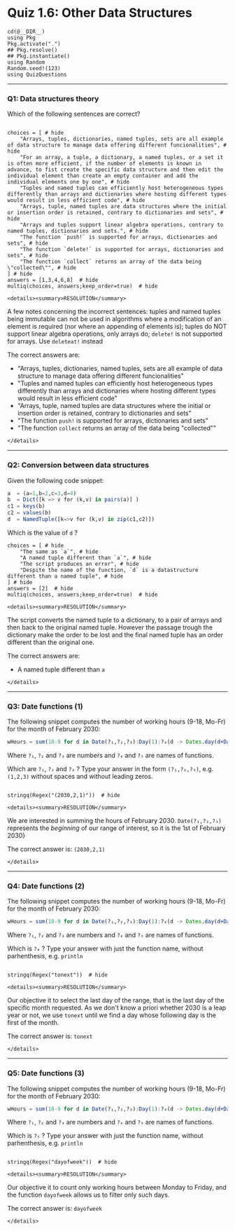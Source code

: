 # Quiz 1.6: Other Data Structures

```@setup q0106
cd(@__DIR__)    
using Pkg      
Pkg.activate(".")  
## Pkg.resolve()   
## Pkg.instantiate()
using Random
Random.seed!(123)
using QuizQuestions
```

--------------------------------------------------------------------------------
### Q1: Data structures theory

Which of the following sentences are correct?

```@example q0106

choices = [ # hide
    "Arrays, tuples, dictionaries, named tuples, sets are all example of data structure to manage data offering different funcionalities", # hide
    "For an array, a tuple, a dictionary, a named tuples, or a set it is often more efficient, if the number of elements is known in advance, to fist create the specific data structure and then edit the individual element than create an empty container and add the individual elements one by one", # hide
    "Tuples and named tuples can efficiently host heterogeneous types differently than arrays and dictionaries where hosting different types would result in less efficient code", # hide
    "Arrays, tuple, named tuples are data structures where the initial or insertion order is retained, contrary to dictionaries and sets", # hide
    "Arrays and tuples support linear algebra operations, contrary to named tuples, dictionaries and sets.", # hide
    "The function `push!` is supported for arrays, dictionaries and sets", # hide
    "The function `delete!` is supported for arrays, dictionaries and sets", # hide
    "The function `collect` returns an array of the data being \"collected\"", # hide
] # hide
answers = [1,3,4,6,8]  # hide
multiq(choices, answers;keep_order=true)  # hide

```

```@raw html
<details><summary>RESOLUTION</summary>
```

A few notes concerning the incorrect sentences: tuples and named tuples being immutable can not be used in algorithms where a modification of an element is required (nor where an appending of elements is); tuples do NOT support linear algebra operations, only arrays do; `delete!` is not supported for arrays. Use `deleteat!` instead

The correct answers are:
  -  "Arrays, tuples, dictionaries, named tuples, sets are all example of data structure to manage data offering different funcionalities"
  - "Tuples and named tuples can efficiently host heterogeneous types differently than arrays and dictionaries where hosting different types would result in less efficient code"
  - "Arrays, tuple, named tuples are data structures where the initial or insertion order is retained, contrary to dictionaries and sets"
  - "The function `push!` is supported for arrays, dictionaries and sets"
  - "The function `collect` returns an array of the data being \"collected\""

```@raw html
</details>
```

--------------------------------------------------------------------------------
### Q2: Conversion between data structures

Given the following code snippet:

```julia
a  = (a=1,b=2,c=3,d=4)
b  = Dict([k => v for (k,v) in pairs(a)] )
c1 = keys(b)
c2 = values(b)
d  = NamedTuple([k=>v for (k,v) in zip(c1,c2)])
```

Which is the value of `d` ?

```@example q0106
choices = [ # hide
    "The same as `a`", # hide
    "A named tuple different than `a`", # hide
    "The script produces an error", # hide
    "Despite the name of the function, `d` is a datastructure different than a named tuple", # hide
] # hide
answers = [2]  # hide
multiq(choices, answers;keep_order=true)  # hide
```

```@raw html
<details><summary>RESOLUTION</summary>
```

The script converts the named tuple to a dictionary, to a pair of arrays and then back to the original named tuple. However the passage trough the dictionary make the order to be lost and the final named tuple has an order different than the original one.

The correct answers are:
  - A named tuple different than `a`

```@raw html
</details>
```

--------------------------------------------------------------------------------
### Q3: Date functions (1)

The following snippet computes the number of working hours (9-18, Mo-Fr) for the month of February 2030:

```julia
wHours = sum(18-9 for d in Date(?₁,?₂,?₃):Day(1):?₄(d -> Dates.day(d+Day(1)) == 1, Date(?₁,?₂,?₃)) if ?₅(d) in 1:5)
```

Where `?₁`, `?₂` and `?₃` are numbers and `?₄` and `?₅` are names of functions.

Which are `?₁`, `?₂` and `?₃` ? Type your answer in the form `(?₁,?₂,?₃)`, e.g. `(1,2,3)` without spaces and without leading zeros.

```@example q0106

stringq(Regex("(2030,2,1)"))  # hide

```

```@raw html
<details><summary>RESOLUTION</summary>
```

We are interested in summing the hours of February 2030. `Date(?₁,?₂,?₃)` represents the _beginning_ of our range of interest, so it is the 1st of February 2030}

The correct answer is: `(2030,2,1)`

```@raw html
</details>
```


--------------------------------------------------------------------------------
### Q4: Date functions (2)

The following snippet computes the number of working hours (9-18, Mo-Fr) for the month of February 2030:

```julia
wHours = sum(18-9 for d in Date(?₁,?₂,?₃):Day(1):?₄(d -> Dates.day(d+Day(1)) == 1, Date(?₁,?₂,?₃)) if ?₅(d) in 1:5)
```

Where `?₁`, `?₂` and `?₃` are numbers and `?₄` and `?₅` are names of functions.

Which is `?₄` ? Type your answer with just the function name, without parhenthesis, e.g. `println`

```@example q0106

stringq(Regex("tonext"))  # hide

```

```@raw html
<details><summary>RESOLUTION</summary>
```

Our objective it to select the last day of the range, that is the last day of the specific month requested. As we don't know a priori whether 2030 is a leap year or not, we use `tonext` until we find a day whose following day is the first of the month.

The correct answer is: `tonext`

```@raw html
</details>
```

--------------------------------------------------------------------------------
### Q5: Date functions (3)

The following snippet computes the number of working hours (9-18, Mo-Fr) for the month of February 2030:

```julia
wHours = sum(18-9 for d in Date(?₁,?₂,?₃):Day(1):?₄(d -> Dates.day(d+Day(1)) == 1, Date(?₁,?₂,?₃)) if ?₅(d) in 1:5)
```

Where `?₁`, `?₂` and `?₃` are numbers and `?₄` and `?₅` are names of functions.

Which is `?₅` ? Type your answer with just the function name, without parhenthesis, e.g. `println`

```@example q0106

stringq(Regex("dayofweek"))  # hide

```

```@raw html
<details><summary>RESOLUTION</summary>
```

Our objective it to count only working hours between Monday to Friday, and the function `dayofweek` allows us to filter only such days.

The correct answer is: `dayofweek`

```@raw html
</details>
```











